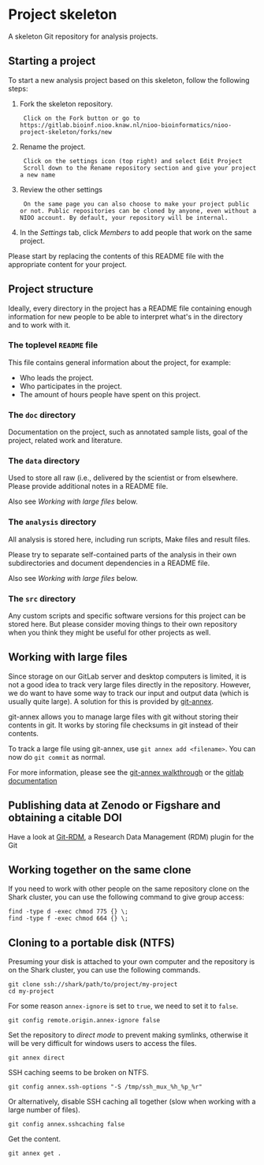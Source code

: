 Project skeleton
================

A skeleton Git repository for analysis projects.


Starting a project
------------------

To start a new analysis project based on this skeleton, follow the following steps:

1. Fork the skeleton repository.

        Click on the Fork button or go to https://gitlab.bioinf.nioo.knaw.nl/nioo-bioinformatics/nioo-project-skeleton/forks/new

1. Rename the project.

        Click on the settings icon (top right) and select Edit Project
        Scroll down to the Rename repository section and give your project a new name

1. Review the other settings

        On the same page you can also choose to make your project public or not. Public repositories can be cloned by anyone, even without a NIOO account. By default, your repository will be internal.


1. In the *Settings* tab, click *Members* to add people that work on the same project.

Please start by replacing the contents of this README file with the appropriate content for your project.


Project structure
-----------------

Ideally, every directory in the project has a README file containing enough information for new people to be able to interpret what's in the directory and to work with it.


### The toplevel `README` file

This file contains general information about the project, for example:

- Who leads the project.
- Who participates in the project.
- The amount of hours people have spent on this project.


### The `doc` directory

Documentation on the project, such as annotated sample lists, goal of the project, related work and literature.


### The `data` directory

Used to store all raw (i.e., delivered by the scientist or from elsewhere. Please provide additional notes in a README file.

Also see *Working with large files* below.


### The `analysis` directory

All analysis is stored here, including run scripts, Make files and result files.

Please try to separate self-contained parts of the analysis in their own subdirectories and document dependencies in a README file.

Also see *Working with large files* below.


### The `src` directory

Any custom scripts and specific software versions for this project can be stored here. But please consider moving things to their own repository when you think they might be useful for other projects as well.


Working with large files
------------------------

Since storage on our GitLab server and desktop computers is limited, it is not a good idea to track very large files directly in the repository. However, we do want to have some way to track our input and output data (which is usually quite large). A solution for this is provided by [git-annex](http://git-annex.branchable.com/).

git-annex allows you to manage large files with git without storing their contents in git. It works by storing file checksums in git instead of their contents.

To track a large file using git-annex, use `git annex add <filename>`. You can now do `git commit` as normal.

For more information, please see the [git-annex walkthrough](http://git-annex.branchable.com/walkthrough/) or the [gitlab documentation](http://docs.gitlab.com/ee/workflow/git_annex.html#using-gitlab-git-annex)

Publishing data at Zenodo or Figshare and obtaining a citable DOI
-----------------------------------------------------------------
Have a look at [Git-RDM](https://github.com/ctjacobs/git-rdm), a Research Data Management (RDM) plugin for the Git

Working together on the same clone
----------------------------------

If you need to work with other people on the same repository clone on the Shark cluster, you can use the following command to give group access:

    find -type d -exec chmod 775 {} \;
    find -type f -exec chmod 664 {} \;

Cloning to a portable disk (NTFS)
---------------------------------

Presuming your disk is attached to your own computer and the repository is on
the Shark cluster, you can use the following commands.

    git clone ssh://shark/path/to/project/my-project
    cd my-project

For some reason `annex-ignore` is set to `true`, we need to set it to `false`.

    git config remote.origin.annex-ignore false

Set the repository to *direct mode* to prevent making symlinks, otherwise it
will be very difficult for windows users to access the files.

    git annex direct

SSH caching seems to be broken on NTFS.

    git config annex.ssh-options "-S /tmp/ssh_mux_%h_%p_%r"

Or alternatively, disable SSH caching all together (slow when working with a
large number of files).

    git config annex.sshcaching false

Get the content.

    git annex get .
